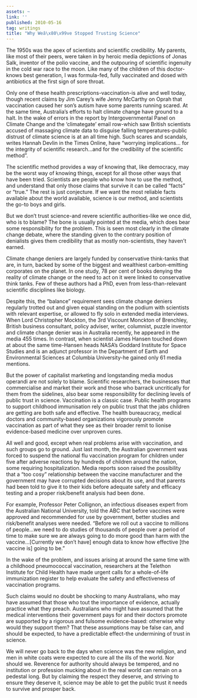```yaml
---
assets: ~
link: ''
published: 2010-05-16
tag: writings
title: "Why Weâ\x80\x99ve Stopped Trusting Science"
---
```

The 1950s was the apex of scientists and scientific credibility. My
parents, like most of their peers, were taken in by heroic media
depictions of Jonas Salk, inventor of the polio vaccine, and the
outpouring of scientific ingenuity in the cold war race to the moon.
Like many of the children of this doctor-knows best generation, I was
formula-fed, fully vaccinated and dosed with antibiotics at the first
sign of sore throat.

Only one of these health prescriptions-vaccination-is alive and well
today, though recent claims by Jim Carey’s wife Jenny McCarthy on Oprah
that vaccination caused her son’s autism have some parents running
scared. At the same time, Australia’s efforts to halt climate change
have ground to a halt. In the wake of errors in the report by
Intergovernmental Panel on Climate Change and the ‘climategate’ email
row-which saw British scientists accused of massaging climate data to
disguise falling temperatures-public distrust of climate science is at
an all time high. Such scares and scandals, writes Hannah Devlin in the
Times Online, have “worrying implications… for the integrity of
scientific research…and for the credibility of the scientific method”.

The scientific method provides a way of knowing that, like democracy,
may be the worst way of knowing things, except for all those other ways
that have been tried. Scientists are people who know how to use the
method, and understand that only those claims that survive it can be
called “facts” or “true.” The rest is just conjecture. If we want the
most reliable facts available about the world available, science is our
method, and scientists the go-to boys and girls.

But we don’t trust science-and revere scientific authorities-like we
once did, who is to blame? The bone is usually pointed at the media,
which does bear some responsibility for the problem. This is seen most
clearly in the climate change debate, where the standing given to the
contrary position of denialists gives them credibility that as mostly
non-scientists, they haven’t earned.

Climate change deniers are largely funded by conservative think-tanks
that are, in turn, backed by some of the biggest and wealthiest
carbon-emitting corporates on the planet. In one study, 78 per cent of
books denying the reality of climate change or the need to act on it
were linked to conservative think tanks. Few of these authors had a PhD,
even from less-than-relevant scientific disciplines like biology.

Despite this, the “balance” requirement sees climate change deniers
regularly trotted out and given equal standing on the podium with
scientists with relevant expertise, or allowed to fly solo in extended
media interviews. When Lord Christopher Mockton, the 3rd Viscount
Monckton of Brenchley, British business consultant, policy adviser,
writer, columnist, puzzle inventor and climate change denier was in
Australia recently, he appeared in the media 455 times. In contrast,
when scientist James Hansen touched down at about the same time-Hansen
heads NASA’s Goddard Institute for Space Studies and is an adjunct
professor in the Department of Earth and Environmental Sciences at
Columbia University-he gained only 61 media mentions.

But the power of capitalist marketing and longstanding media modus
operandi are not solely to blame. Scientific researchers, the businesses
that commercialise and market their work and those who barrack
uncritically for them from the sidelines, also bear some responsibility
for declining levels of public trust in science. Vaccination is a
classic case. Public health programs to support childhood immunisation
rely on public trust that the jabs children are getting are both safe
and effective. The health bureaucracy, medical doctors and
community-based organizations vigorously promote vaccination as part of
what they see as their broader remit to lionise evidence-based medicine
over unproven cures.

All well and good, except when real problems arise with vaccination, and
such groups go to ground. Just last month, the Australian government was
forced to suspend the national flu vaccination program for children
under five after adverse reactions by hundreds of children around the
nation, some requiring hospitalization. Media reports soon raised the
possibility that a “too cosy” relationship between the vaccine
manufacturer and the government may have corrupted decisions about its
use, and that parents had been told to give it to their kids before
adequate safety and efficacy testing and a proper risk/benefit analysis
had been done.

For example, Professor Peter Collignon, an infectious diseases expert
from the Australian National University, told the ABC that before
vaccines were approved and recommended for use by government, better
studies and risk/benefit analyses were needed. “Before we roll out a
vaccine to millions of people…we need to do studies of thousands of
people over a period of time to make sure we are always going to do more
good than harm with the vaccine…[Currently we don’t have] enough data to
know how effective [the vaccine is] going to be.”

In the wake of the problem, and issues arising at around the same time
with a childhood pneumococcal vaccination, researchers at the Telethon
Institute for Child Health have made urgent calls for a whole-of-life
immunization register to help evaluate the safety and effectiveness of
vaccination programs.

Such claims would no doubt be shocking to many Australians, who may have
assumed that those who tout the importance of evidence, actually
practice what they preach. Australians who might have assumed that the
medical interventions their government pays for and their doctors
promote are supported by a rigorous and fulsome evidence-based:
otherwise why would they support them? That these assumptions may be
false can, and should be expected, to have a predictable effect-the
undermining of trust in science.

We will never go back to the days when science was the new religion, and
men in white coats were expected to cure all the ills of the world. Nor
should we. Reverence for authority should always be tempered, and no
institution or profession mucking about in the real world can remain on
a pedestal long. But by claiming the respect they deserve, and striving
to ensure they deserve it, science may be able to get the public trust
it needs to survive and prosper back.